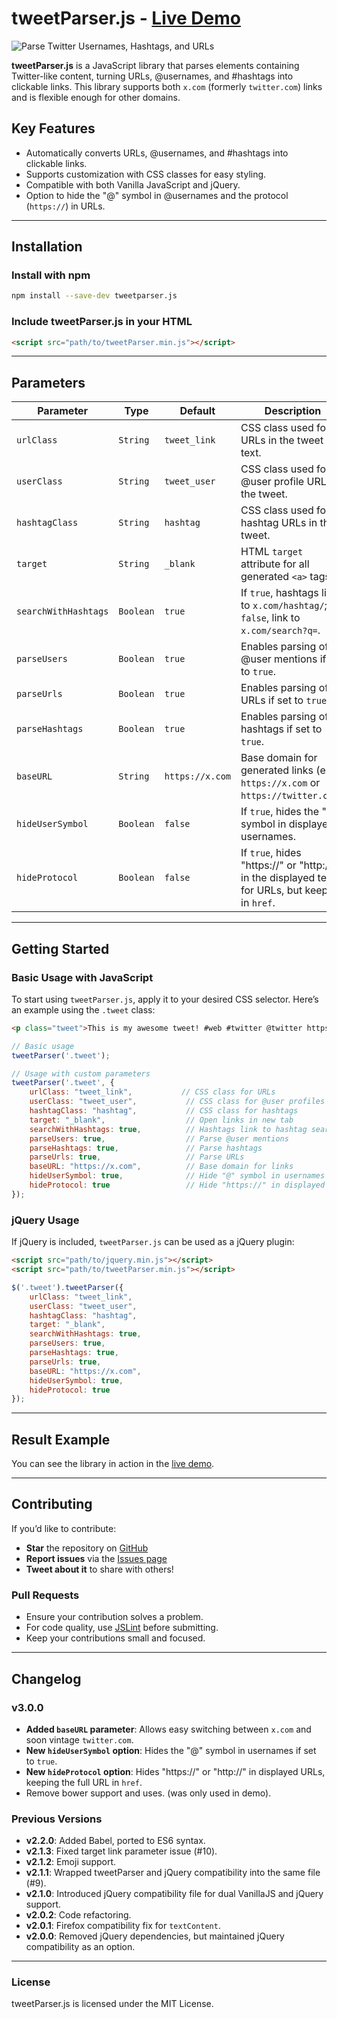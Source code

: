 
# tweetParser.js - [Live Demo](http://vincentloy.github.io/tweetParser.js/)

![Parse Twitter Usernames, Hashtags, and URLs](https://d20uoazh5kuxrc.cloudfront.net/images/68747470733a2f2f6661726d312e73746.2e16d0ba.fill-1200x630.jpg)

**tweetParser.js** is a JavaScript library that parses elements containing Twitter-like content, turning URLs, @usernames, and #hashtags into clickable links. This library supports both `x.com` (formerly `twitter.com`) links and is flexible enough for other domains.

## Key Features
- Automatically converts URLs, @usernames, and #hashtags into clickable links.
- Supports customization with CSS classes for easy styling.
- Compatible with both Vanilla JavaScript and jQuery.
- Option to hide the "@" symbol in @usernames and the protocol (`https://`) in URLs.

---

## Installation

### Install with npm
```bash
npm install --save-dev tweetparser.js
```

### Include tweetParser.js in your HTML
```html
<script src="path/to/tweetParser.min.js"></script>
```

---

## Parameters

| Parameter           | Type      | Default           | Description                                                                                   |
|---------------------|-----------|-------------------|-----------------------------------------------------------------------------------------------|
| `urlClass`          | `String`  | `tweet_link`      | CSS class used for URLs in the tweet text.                                                    |
| `userClass`         | `String`  | `tweet_user`      | CSS class used for @user profile URLs in the tweet.                                           |
| `hashtagClass`      | `String`  | `hashtag`         | CSS class used for hashtag URLs in the tweet.                                                 |
| `target`            | `String`  | `_blank`          | HTML `target` attribute for all generated `<a>` tags.                                         |
| `searchWithHashtags`| `Boolean` | `true`            | If `true`, hashtags link to `x.com/hashtag/`; if `false`, link to `x.com/search?q=`.          |
| `parseUsers`        | `Boolean` | `true`            | Enables parsing of @user mentions if set to `true`.                                           |
| `parseUrls`         | `Boolean` | `true`            | Enables parsing of URLs if set to `true`.                                                     |
| `parseHashtags`     | `Boolean` | `true`            | Enables parsing of hashtags if set to `true`.                                                 |
| `baseURL`           | `String`  | `https://x.com`   | Base domain for generated links (e.g., `https://x.com` or `https://twitter.com`).             |
| `hideUserSymbol`    | `Boolean` | `false`           | If `true`, hides the "@" symbol in displayed usernames.                                       |
| `hideProtocol`      | `Boolean` | `false`           | If `true`, hides "https://" or "http://" in the displayed text for URLs, but keeps it in `href`.|

---

## Getting Started

### Basic Usage with JavaScript

To start using `tweetParser.js`, apply it to your desired CSS selector. Here’s an example using the `.tweet` class:

```html
<p class="tweet">This is my awesome tweet! #web #twitter @twitter https://www.twitter.com/</p>
```

```javascript
// Basic usage
tweetParser('.tweet');

// Usage with custom parameters
tweetParser('.tweet', {
    urlClass: "tweet_link",           // CSS class for URLs
    userClass: "tweet_user",           // CSS class for @user profiles
    hashtagClass: "hashtag",           // CSS class for hashtags
    target: "_blank",                  // Open links in new tab
    searchWithHashtags: true,          // Hashtags link to hashtag search
    parseUsers: true,                  // Parse @user mentions
    parseHashtags: true,               // Parse hashtags
    parseUrls: true,                   // Parse URLs
    baseURL: "https://x.com",          // Base domain for links
    hideUserSymbol: true,              // Hide "@" symbol in usernames
    hideProtocol: true                 // Hide "https://" in displayed URLs
});
```

### jQuery Usage

If jQuery is included, `tweetParser.js` can be used as a jQuery plugin:

```html
<script src="path/to/jquery.min.js"></script>
<script src="path/to/tweetParser.min.js"></script>
```

```javascript
$('.tweet').tweetParser({
    urlClass: "tweet_link",
    userClass: "tweet_user",
    hashtagClass: "hashtag",
    target: "_blank",
    searchWithHashtags: true,
    parseUsers: true,
    parseHashtags: true,
    parseUrls: true,
    baseURL: "https://x.com",
    hideUserSymbol: true,
    hideProtocol: true
});
```

---

## Result Example

You can see the library in action in the [live demo](http://vincentloy.github.io/tweetParser.js/).

---

## Contributing

If you’d like to contribute:
- **Star** the repository on [GitHub](https://github.com/VincentLoy/tweetParser.js/stargazers)
- **Report issues** via the [Issues page](https://github.com/VincentLoy/tweetParser.js/issues)
- **Tweet about it** to share with others!

### Pull Requests
- Ensure your contribution solves a problem.
- For code quality, use [JSLint](http://www.jslint.com/help.html) before submitting.
- Keep your contributions small and focused.

---

## Changelog

### v3.0.0
  * **Added `baseURL` parameter**: Allows easy switching between `x.com` and soon vintage `twitter.com`.
  * **New `hideUserSymbol` option**: Hides the "@" symbol in usernames if set to `true`.
  * **New `hideProtocol` option**: Hides "https://" or "http://" in displayed URLs, keeping the full URL in `href`.
  * Remove bower support and uses. (was only used in demo).

### Previous Versions

+ **v2.2.0**: Added Babel, ported to ES6 syntax.
+ **v2.1.3**: Fixed target link parameter issue (#10).
+ **v2.1.2**: Emoji support.
+ **v2.1.1**: Wrapped tweetParser and jQuery compatibility into the same file (#9).
+ **v2.1.0**: Introduced jQuery compatibility file for dual VanillaJS and jQuery support.
+ **v2.0.2**: Code refactoring.
+ **v2.0.1**: Firefox compatibility fix for `textContent`.
+ **v2.0.0**: Removed jQuery dependencies, but maintained jQuery compatibility as an option.

---

### License

tweetParser.js is licensed under the MIT License.